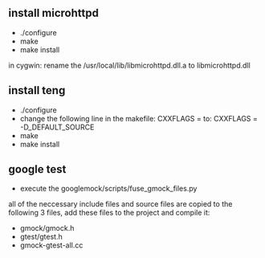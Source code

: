 install microhttpd
------------------
 - ./configure
 - make
 - make install
 
 in cygwin: rename the /usr/local/lib/libmicrohttpd.dll.a to libmicrohttpd.dll

 
install teng
------------
 - ./configure
 - change the following line in the makefile: 
	CXXFLAGS =
	to:
	CXXFLAGS = -D_DEFAULT_SOURCE
 - make
 - make install
 
 
google test
-----------
 - execute the googlemock/scripts/fuse_gmock_files.py 
 
 all of the neccessary include files and source files are copied to the following 3 files, add these files to the project and compile it:
  - gmock/gmock.h
  - gtest/gtest.h
  - gmock-gtest-all.cc
 
